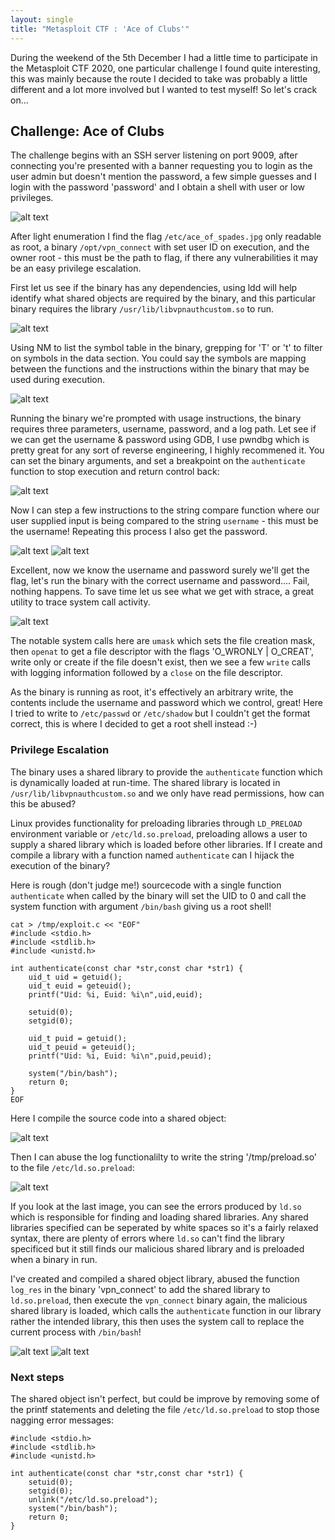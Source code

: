 ```yaml
---
layout: single
title: "Metasploit CTF : 'Ace of Clubs'"
---
```


During the weekend of the 5th December I had a little time to participate in the Metasploit CTF 2020, one particular challenge I found quite interesting, this was mainly because the route I decided to take was probably a little different and a lot more involved but I wanted to test myself! So let's crack on...

## Challenge: Ace of Clubs

The challenge begins with an SSH server listening on port 9009, after connecting you're presented with a banner requesting you to login as the user admin but doesn't mention the password, a few simple guesses and I login with the password 'password' and I obtain a shell with user or low privileges.

![alt text](https://ben0.github.io/assets/images//9009_sshlogin.PNG "SSH port 9009")

After light enumeration I find the flag `/etc/ace_of_spades.jpg` only readable as root, a binary `/opt/vpn_connect` with set user ID on execution, and the owner root - this must be the path to flag, if there any vulnerabilities it may be an easy privilege escalation.

First let us see if the binary has any dependencies, using ldd will help identify what shared objects are required by the binary, and this particular binary requires the library `/usr/lib/libvpnauthcustom.so` to run.

![alt text](https://ben0.github.io/assets/images//9009_ldd.PNG "Library dependencies")

Using NM to list the symbol table in the binary, grepping for 'T' or 't' to filter on symbols in the data section. You could say the symbols are mapping between the functions and the instructions within the binary that may be used during execution.

![alt text](https://ben0.github.io/assets/images//9009_nm.PNG "Binary symbols")

Running the binary we're prompted with usage instructions, the binary requires three parameters, username, password, and a log path. Let see if we can get the username & password using GDB, I use pwndbg which is pretty great for any sort of reverse engineering, I highly recommened it. You can set the binary arguments, and set a breakpoint on the `authenticate` function to stop execution and return control back:

![alt text](https://ben0.github.io/assets/images//9009_gdbstart.PNG "GDB")

Now I can step a few instructions to the string compare function where our user supplied input is being compared to the string `username` - this must be the username! Repeating this process I also get the password.

![alt text](https://ben0.github.io/assets/images//9009_gdbusername.PNG "GDB")
![alt text](https://ben0.github.io/assets/images//9009_gdbpassword.PNG "GDB")

Excellent, now we know the username and password surely we'll get the flag, let's run the binary with the correct username and password.... Fail, nothing happens. To save time let us see what we get with strace, a great utility to trace system call activity.

![alt text](https://ben0.github.io/assets/images//9009_strace.PNG "System trace")

The notable system calls here are `umask` which sets the file creation mask, then `openat` to get a file descriptor with the flags 'O_WRONLY | O_CREAT', write only or create if the file doesn't exist, then we see a few `write` calls with logging information followed by a `close` on the file descriptor.

As the binary is running as root, it's effectively an arbitrary write, the contents include the username and password which we control, great! Here I tried to write to `/etc/passwd` or `/etc/shadow` but I couldn't get the format correct, this is where I decided to get a root shell instead :-)

### Privilege Escalation

The binary uses a shared library to provide the `authenticate` function which is dynamically loaded at run-time. The shared library is located in `/usr/lib/libvpnauthcustom.so` and we only have read permissions, how can this be abused?

Linux provides functionality for preloading libraries through `LD_PRELOAD` environment variable or `/etc/ld.so.preload`, preloading allows a user to supply a shared library which is loaded before other libraries. If I create and compile a library with a function named `authenticate` can I hijack the execution of the binary?

Here is rough (don't judge me!) sourcecode with a single function `authenticate` when called by the binary will set the UID to 0 and call the system function with argument `/bin/bash` giving us a root shell!  

```
cat > /tmp/exploit.c << "EOF"
#include <stdio.h>
#include <stdlib.h>
#include <unistd.h>

int authenticate(const char *str,const char *str1) {
    uid_t uid = getuid();
    uid_t euid = geteuid();
    printf("Uid: %i, Euid: %i\n",uid,euid);

    setuid(0);
    setgid(0);
    
    uid_t puid = getuid();
    uid_t peuid = geteuid();
    printf("Uid: %i, Euid: %i\n",puid,peuid);

    system("/bin/bash");
    return 0;
}
EOF
```
Here I compile the source code into a shared object:

![alt text](https://ben0.github.io/assets/images//9009_payload_compile.PNG "Compiling exploit.c")

Then I can abuse the log functionalilty to write the string '/tmp/preload.so' to the file `/etc/ld.so.preload`:

![alt text](https://ben0.github.io/assets/images//9009_write_ld_so_payload1.PNG "Abusing the -l switch")

If you look at the last image, you can see the errors produced by `ld.so` which is responsible for finding and loading shared libraries. Any shared libraries specified can be seperated by white spaces so it's a fairly relaxed syntax, there are plenty of errors where `ld.so` can't find the library specificed but it still finds our malicious shared library and is preloaded when a binary in run. 

I've created and compiled a shared object library, abused the function `log_res` in the binary 'vpn_connect' to add the shared library to `ld.so.preload`, then execute the `vpn_connect` binary again, the malicious shared library is loaded, which calls the `authenticate` function in our library rather the intended library, this then uses the system call to replace the current process with `/bin/bash`!

![alt text](https://ben0.github.io/assets/images//9009_exploit1.PNG "Exploit!")
![alt text](https://ben0.github.io/assets/images//9009_exploit2.PNG "Exploit!")

### Next steps

The shared object isn't perfect, but could be improve by removing some of the printf statements and deleting the file `/etc/ld.so.preload` to stop those nagging error messages:

```
#include <stdio.h>
#include <stdlib.h>
#include <unistd.h>

int authenticate(const char *str,const char *str1) {
    setuid(0);
    setgid(0);
    unlink("/etc/ld.so.preload");
    system("/bin/bash");
    return 0;
}
```
